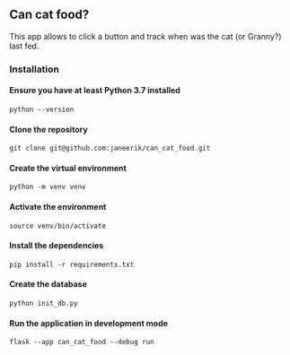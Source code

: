 ## Can cat food?

This app allows to click a button and track when was the cat (or Granny?) last fed.

### Installation

#### Ensure you have at least Python 3.7 installed

```shell
python --version
```

#### Clone the repository

```shell
git clone git@github.com:janeerik/can_cat_food.git
```

#### Create the virtual environment

```shell
python -m venv venv
```

#### Activate the environment

```shell
source venv/bin/activate
```

#### Install the dependencies

```shell
pip install -r requirements.txt
```

#### Create the database

```shell
python init_db.py
```

#### Run the application in development mode

```shell
flask --app can_cat_food --debug run
```
